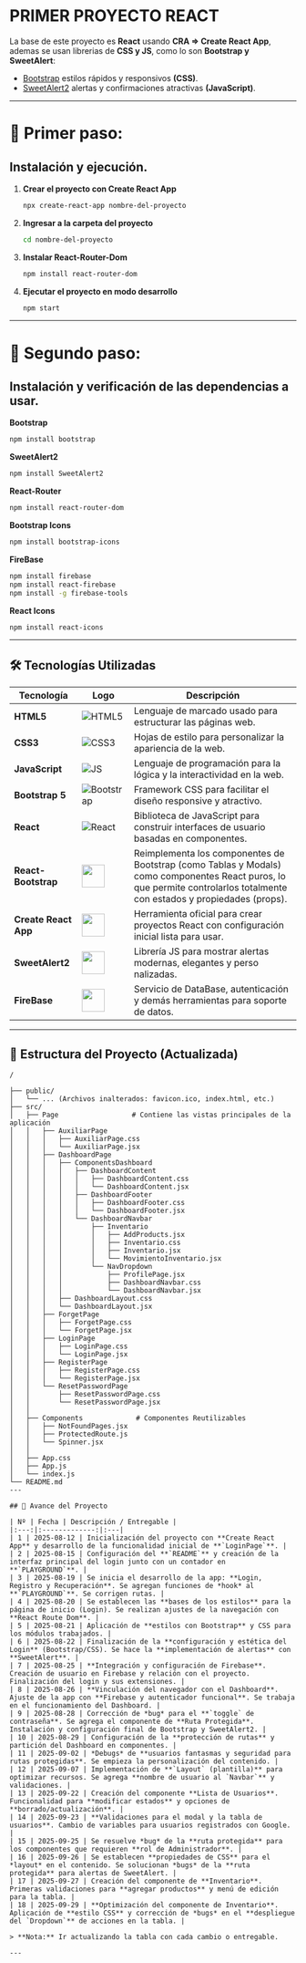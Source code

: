 # PRIMER PROYECTO REACT

La base de este proyecto es **React** usando **CRA => Create React App**, ademas se usan librerias de **CSS y JS**, como lo son **Bootstrap y SweetAlert**:

- [Bootstrap](https://getbootstrap.com/) estilos rápidos y responsivos **(CSS)**.
- [SweetAlert2](https://sweetalert2.github.io/) alertas y confirmaciones atractivas **(JavaScript)**.

---

# 📍 Primer paso: 
## Instalación y ejecución.

1. **Crear el proyecto con Create React App**
    
    ```bash
    npx create-react-app nombre-del-proyecto
    ```

2. **Ingresar a la carpeta del proyecto**
    
    ```bash
    cd nombre-del-proyecto

2. **Instalar React-Router-Dom**
    
    ```bash
    npm install react-router-dom
    ```

3. **Ejecutar el proyecto en modo desarrollo**
    
    ```bash
    npm start
    ```

---

# 📍 Segundo paso:
##  Instalación y verificación de las dependencias a usar.

**Bootstrap**
```bash
npm install bootstrap
```
**SweetAlert2**
```bash
npm install SweetAlert2
```
**React-Router**
```bash
npm install react-router-dom
```
**Bootstrap Icons**
```bash
npm install bootstrap-icons
```
**FireBase**
```bash
npm install firebase
npm install react-firebase
npm install -g firebase-tools
```
**React Icons**
```bash
npm install react-icons
```

---

## 🛠️ Tecnologías Utilizadas

| Tecnología              | Logo                                                                 | Descripción                                                                                   |
|------------------------|----------------------------------------------------------------------|-----------------------------------------------------------------------------------------------|
| **HTML5**              | ![HTML5](https://img.icons8.com/color/48/html-5--v1.png)              | Lenguaje de marcado usado para estructurar las páginas web.                                  |
| **CSS3**               | ![CSS3](https://img.icons8.com/color/48/css3.png)                     | Hojas de estilo para personalizar la apariencia de la web.                                   |
| **JavaScript**         | ![JS](https://img.icons8.com/color/48/javascript--v1.png)             | Lenguaje de programación para la lógica y la interactividad en la web.                       |
| **Bootstrap 5**        | ![Bootstrap](https://img.icons8.com/color/48/bootstrap.png)           | Framework CSS para facilitar el diseño responsive y atractivo.                               |
| **React**              | ![React](https://img.icons8.com/color/48/react-native.png)            | Biblioteca de JavaScript para construir interfaces de usuario basadas en componentes.        |
| **React-Bootstrap**   | <img src="https://avatars.githubusercontent.com/u/6853419?s=200&v=4" width="40"/>     | Reimplementa los componentes de Bootstrap (como Tablas y Modals) como componentes React puros, lo que permite controlarlos totalmente con estados y propiedades (props).    |
| **Create React App**   | <img src="https://th.bing.com/th/id/R.2bee11a830bacc5ae9006df56b20c33a?rik=nXUBy4boCTrW8w&pid=ImgRaw&r=0" width="40"/>     | Herramienta oficial para crear proyectos React con configuración inicial lista para usar.    |
| **SweetAlert2**        | <img src="https://tse1.explicit.bing.net/th/id/OIP.sbHWbfQY-VMmVDzT71z8vgAAAA?rs=1&pid=ImgDetMain&o=7&rm=3" width="40"/>   | Librería JS para mostrar alertas modernas, elegantes y perso nalizadas. |
| **FireBase**        | <img src="https://firebase.google.com/static/images/brand-guidelines/logo-vertical.png?hl=es-419" width="40"/>   | Servicio de DataBase, autenticación y demás herramientas para soporte de datos. |

---

## 📁 Estructura del Proyecto (Actualizada)

```plaintext
/

├── public/
│   └── ... (Archivos inalterados: favicon.ico, index.html, etc.)
├── src/
│   ├── Page                  # Contiene las vistas principales de la aplicación
│   │   ├── AuxiliarPage
│   │   │   ├── AuxiliarPage.css
│   │   │   └── AuxiliarPage.jsx
│   │   ├── DashboardPage
│   │   │   ├── ComponentsDashboard
│   │   │   │   ├── DashboardContent
│   │   │   │   │   ├── DashboardContent.css
│   │   │   │   │   └── DashboardContent.jsx
│   │   │   │   ├── DashboardFooter
│   │   │   │   │   ├── DashboardFooter.css
│   │   │   │   │   └── DashboardFooter.jsx
│   │   │   │   └── DashboardNavbar
│   │   │   │       ├── Inventario         
│   │   │   │       │   ├── AddProducts.jsx
│   │   │   │       │   ├── Inventario.css
│   │   │   │       │   ├── Inventario.jsx
│   │   │   │       │   └── MovimientoInventario.jsx
│   │   │   │       └── NavDropdown
│   │   │   │           ├── ProfilePage.jsx
│   │   │   │           ├── DashboardNavbar.css
│   │   │   │           └── DashboardNavbar.jsx
│   │   │   ├── DashboardLayout.css
│   │   │   └── DashboardLayout.jsx
│   │   ├── ForgetPage
│   │   │   ├── ForgetPage.css
│   │   │   └── ForgetPage.jsx
│   │   ├── LoginPage
│   │   │   ├── LoginPage.css
│   │   │   └── LoginPage.jsx
│   │   ├── RegisterPage
│   │   │   ├── RegisterPage.css
│   │   │   └── RegisterPage.jsx
│   │   └── ResetPasswordPage
│   │       ├── ResetPasswordPage.css
│   │       └── ResetPasswordPage.jsx
│   │   
│   ├── Components             # Componentes Reutilizables
│   │   ├── NotFoundPages.jsx
│   │   ├── ProtectedRoute.js
│   │   └── Spinner.jsx
│   │   
│   ├── App.css 
│   ├── App.js                
│   └── index.js
└── README.md
---

## 📅 Avance del Proyecto

| Nº | Fecha | Descripción / Entregable |
|:---:|:-------------:|:---|
| 1 | 2025-08-12 | Inicialización del proyecto con **Create React App** y desarrollo de la funcionalidad inicial de **`LoginPage`**. |
| 2 | 2025-08-15 | Configuración del **`README`** y creación de la interfaz principal del login junto con un contador en **`PLAYGROUND`**. |
| 3 | 2025-08-19 | Se inicia el desarrollo de la app: **Login, Registro y Recuperación**. Se agregan funciones de *hook* al **`PLAYGROUND`**. Se corrigen rutas. |
| 4 | 2025-08-20 | Se establecen las **bases de los estilos** para la página de inicio (Login). Se realizan ajustes de la navegación con **React Route Dom**. |
| 5 | 2025-08-21 | Aplicación de **estilos con Bootstrap** y CSS para los módulos trabajados. |
| 6 | 2025-08-22 | Finalización de la **configuración y estética del Login** (Bootstrap/CSS). Se hace la **implementación de alertas** con **SweetAlert**. |
| 7 | 2025-08-25 | **Integración y configuración de Firebase**. Creación de usuario en Firebase y relación con el proyecto. Finalización del login y sus extensiones. |
| 8 | 2025-08-26 | **Vinculación del navegador con el Dashboard**. Ajuste de la app con **Firebase y autenticador funcional**. Se trabaja en el funcionamiento del Dashboard. |
| 9 | 2025-08-28 | Corrección de *bug* para el **`toggle` de contraseña**. Se agrega el componente de **Ruta Protegida**. Instalación y configuración final de Bootstrap y SweetAlert2. |
| 10 | 2025-08-29 | Configuración de la **protección de rutas** y partición del Dashboard en componentes. |
| 11 | 2025-09-02 | *Debugs* de **usuarios fantasmas y seguridad para rutas protegidas**. Se empieza la personalización del contenido. |
| 12 | 2025-09-07 | Implementación de **`Layout` (plantilla)** para optimizar recursos. Se agrega **nombre de usuario al `Navbar`** y validaciones. |
| 13 | 2025-09-22 | Creación del componente **Lista de Usuarios**. Funcionalidad para **modificar estados** y opciones de **borrado/actualización**. |
| 14 | 2025-09-23 | **Validaciones para el modal y la tabla de usuarios**. Cambio de variables para usuarios registrados con Google. |
| 15 | 2025-09-25 | Se resuelve *bug* de la **ruta protegida** para los componentes que requieren **rol de Administrador**. |
| 16 | 2025-09-26 | Se establecen **propiedades de CSS** para el *layout* en el contenido. Se solucionan *bugs* de la **ruta protegida** para alertas de SweetAlert. |
| 17 | 2025-09-27 | Creación del componente de **Inventario**. Primeras validaciones para **agregar productos** y menú de edición para la tabla. |
| 18 | 2025-09-29 | **Optimización del componente de Inventario**. Aplicación de **estilo CSS** y corrección de *bugs* en el **despliegue del `Dropdown`** de acciones en la tabla. |

> **Nota:** Ir actualizando la tabla con cada cambio o entregable.

---     